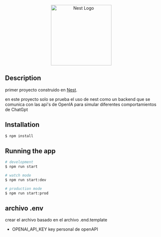 <p align="center">
  <a href="http://nestjs.com/" target="blank"><img src="https://nestjs.com/img/logo-small.svg" width="200" alt="Nest Logo" /></a>
</p>

## Description

primer proyecto construido en [Nest](https://github.com/nestjs/nest).

en este proyecto solo se prueba el uso de nest como un backend que se comunica con las api's de OpenIA para simular diferentes comportamientos de ChatGpt

## Installation

```bash
$ npm install
```

## Running the app

```bash
# development
$ npm run start

# watch mode
$ npm run start:dev

# production mode
$ npm run start:prod
```

## archivo .env

crear el archivo basado en el archivo .end.template

* OPENAI_API_KEY key personal de openAPI
